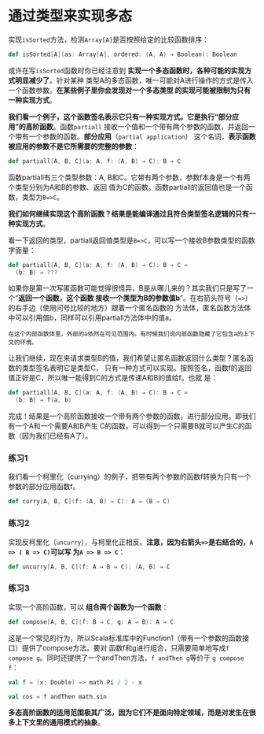 通过类型来实现多态
===================================================================================
实现`isSorted`方法，检测`Array[A]`是否按照给定的比较函数排序：
```scala
def isSorted[A](as: Array[A], ordered: (A, A) ⇒ Boolean): Boolean 
```
或许在写`isSorted`函数时你已经注意到 **实现一个多态函数时，各种可能的实现方式明显减少了**。针对某种
类型A的多态函数，唯一可能对A进行操作的方式是传入一个函数参数。**在某些例子里你会发现对一个多态类型
的实现可能被限制为只有一种实现方式**。

**我们看一个例子，这个函数签名表示它只有一种实现方式。它是执行“部分应用”的高阶函数**。函数`partiall`
接收一个值和一个带有两个参数的函数，并返回一个带有一个参数的函数。**部分应用**（`partial application`）
这个名词，**表示函数被应用的参数不是它所需要的完整的参数**：
```scala
def partiall[A, B, C](a: A, f: (A, B) ⇒ C): B ⇒ C 
```
函数partiall有三个类型参数：A, B和C。它带有两个参数，参数f本身是一个有两个类型分别为A和B的参数、返回
值为C的函数。函数partiall的返回值也是一个函数，类型为`B=>C`。

**我们如何继续实现这个高阶函数？结果是能编译通过且符合类型签名逻辑的只有一种实现方式**。

看一下返回的类型，partiall返回值类型是`B=>C`，可以写一个接收B参数类型的函数字面量：
```scala
def partiall[A, B, C](a: A, f: (A, B) ⇒ C): B ⇒ C =
  (b: B) ⇒ ???
```
如果你是第一次写匿函数可能觉得很怪异，B是从哪儿来的？其实我们只是写了一个“**返回一个函数，这个函数
接收一个类型为B的参数值b**”。在右箭头符号（`=>`）的右手边（使用问号比较的地方）跟着一个匿名函数的
方法体，匿名函数方法体中可以引用值b，同样可以引用partiall方法体中的值a。
```
在这个内部函数体里，外部的a依然在可见范围内。有时候我们说内部函数隐藏了它包含a的上下文的环境。
```
让我们继续，现在来请求类型B的值，我们希望让匿名函数返回什么类型？匿名函数的类型签名表明它是类型C，
只有一种方式可以实现。按照签名，函数f的返回值正好是C，所以唯一能得到C的方式是传递A和B的值给f。也就
是：
```scala
def partiall[A, B, C](a: A, f: (A, B) ⇒ C): B ⇒ C =
  (b: B) ⇒ f(a, b)
```
完成！结果是一个高阶函数接收一个带有两个参数的函数，进行部分应用。即我们有一个A和一个需要A和B产生
C的函数，可以得到一个只需要B就可以产生C的函数（因为我们已经有A了）。

### 练习1
我们看一个柯里化（currying）的例子，把带有两个参数的函数f转换为只有一个参数的部分应用函数f。
```scala
def curry[A, B, C](f: (A, B) ⇒ C): A ⇒ (B ⇒ C)
```

### 练习2
实现反柯里化（`uncurry`），与柯里化正相反。**注意，因为右箭头`=>`是右结合的，`A => ( B => C)`可以写
为`A => B => C`**：
```scala
def uncurry[A, B, C](f: A ⇒ B ⇒ C): (A, B) ⇒ C
```

### 练习3
实现一个高阶函数，可以 **组合两个函数为一个函数**：
```scala
def compose[A, B, C](f: B ⇒ C, g: A ⇒ B): A ⇒ C 
```
这是一个常见的行为，所以Scala标准库中的Function1（带有一个参数的函数接口）提供了compose方法。要对
函数f和g进行组合，只需要简单地写成`f compose g`。同时还提供了一个andThen方法，`f andThen g`等价于
`g compose f`：
```scala
val f = (x: Double) => math.Pi / 2 - x

val cos = f andThen math.sin
```
**多态高阶函数的适用范围极其广泛，因为它们不是面向特定领域，而是对发生在很多上下文里的通用模式的抽象**。
